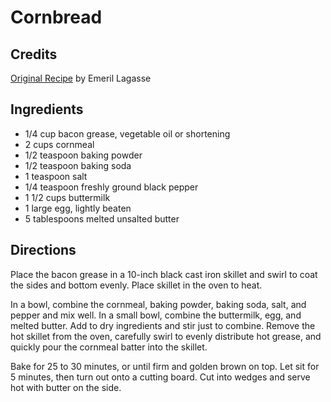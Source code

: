 # Cornbread 

## Credits

[Original Recipe](http://www.foodtv.com/recipes/re-c1/0,6255,18740,00.html "http://www.foodtv.com/recipes/re-c1/0,6255,18740,00.html") by Emeril Lagasse

## Ingredients

- 1/4 cup bacon grease, vegetable oil or shortening
- 2 cups cornmeal
- 1/2 teaspoon baking powder
- 1/2 teaspoon baking soda
- 1 teaspoon salt
- 1/4 teaspoon freshly ground black pepper
- 1 1/2 cups buttermilk
- 1 large egg, lightly beaten
- 5 tablespoons melted unsalted butter

## Directions

Place the bacon grease in a 10-inch black cast iron skillet and swirl to coat the sides and bottom evenly. Place skillet in the oven to heat.   
  
 In a bowl, combine the cornmeal, baking powder, baking soda, salt, and pepper and mix well. In a small bowl, combine the buttermilk, egg, and melted butter. Add to dry ingredients and stir just to combine. Remove the hot skillet from the oven, carefully swirl to evenly distribute hot grease, and quickly pour the cornmeal batter into the skillet.   
  
 Bake for 25 to 30 minutes, or until firm and golden brown on top. Let sit for 5 minutes, then turn out onto a cutting board. Cut into wedges and serve hot with butter on the side.

